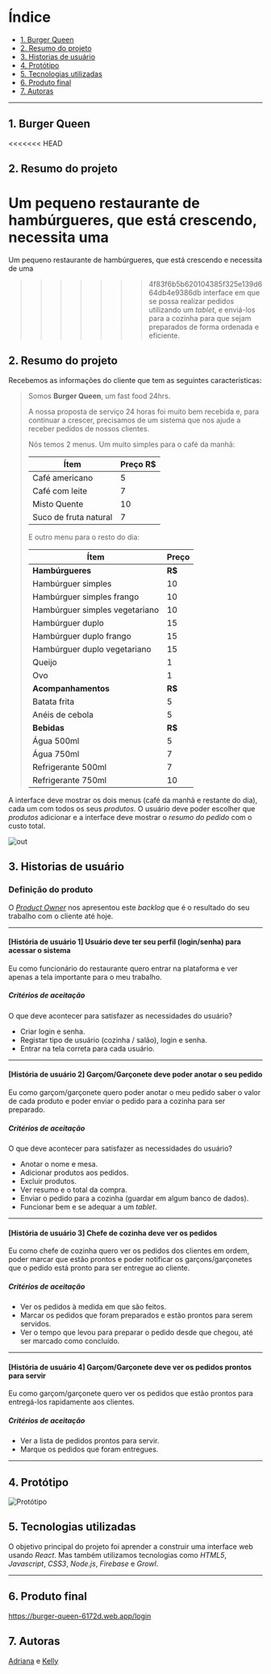 # Índice

- [1. Burger Queen](#1-Burger-Queen)
- [2. Resumo do projeto](#2-resumo-do-projeto)
- [3. Historias de usuário](#3-usuário-de-usuário)
- [4. Protótipo](#4-prototipo)
- [5. Tecnologias utilizadas](#5-tecnologias-utilizadas)
- [6. Produto final](#6-produto-final)
- [7. Autoras](#7-autoras)

---

## 1. Burger Queen
<<<<<<< HEAD
  

## 2. Resumo do projeto

Um pequeno restaurante de hambúrgueres, que está crescendo, necessita uma
=======

Um pequeno restaurante de hambúrgueres, que está crescendo e necessita de uma
>>>>>>> 4f83f6b5b620104385f325e139d664db4e9386db
interface em que se possa realizar pedidos utilizando um _tablet_, e enviá-los
para a cozinha para que sejam preparados de forma ordenada e eficiente.

## 2. Resumo do projeto

Recebemos as informações do cliente que tem as seguintes características:

> Somos **Burger Queen**, um fast food 24hrs.
>
> A nossa proposta de serviço 24 horas foi muito bem recebida e, para continuar a
> crescer, precisamos de um sistema que nos ajude a receber pedidos de nossos
> clientes.
>
> Nós temos 2 menus. Um muito simples para o café da manhã:
>
> | Ítem                  | Preço R\$ |
> | --------------------- | --------- |
> | Café americano        | 5         |
> | Café com leite        | 7         |
> | Misto Quente          | 10        |
> | Suco de fruta natural | 7         |
>
> E outro menu para o resto do dia:
>
> | Ítem                           | Preço   |
> | ------------------------------ | ------- |
> | **Hambúrgueres**               | **R\$** |
> | Hambúrguer simples             | 10      |
> | Hambúrguer simples frango      | 10      |
> | Hambúrguer simples vegetariano | 10      |
> | Hambúrguer duplo               | 15      |
> | Hambúrguer duplo frango        | 15      |
> | Hambúrguer duplo vegetariano   | 15      |
> | Queijo   | 1      |
> | Ovo   | 1      |
> | **Acompanhamentos**            | **R\$** |
> | Batata frita                   | 5       |
> | Anéis de cebola                | 5       |
> | **Bebidas**                    | **R\$** |
> | Água 500ml                     | 5       |
> | Água 750ml                     | 7       |
> | Refrigerante 500ml             | 7       |
> | Refrigerante 750ml             | 10      |
>

A interface deve mostrar os dois menus (café da manhã e restante do dia), cada
um com todos os seus _produtos_. O usuário deve poder escolher que _produtos_
adicionar e a interface deve mostrar o _resumo do pedido_ com o custo total.

![out](https://user-images.githubusercontent.com/110297/45984241-b8b51c00-c025-11e8-8fa4-a390016bee9d.gif)

## 3. Historias de usuário

### Definição do produto

O [_Product Owner_](https://www.youtube.com/watch?v=7lhnYbmovb4) nos apresentou
este _backlog_ que é o resultado do seu trabalho com o cliente até hoje.

---

#### [História de usuário 1] Usuário deve ter seu perfil (login/senha) para acessar o sistema

Eu como funcionário do restaurante quero entrar na plataforma e ver apenas a tela importante para o meu trabalho.

##### Critérios de aceitação

O que deve acontecer para satisfazer as necessidades do usuário?

- Criar login e senha.
- Registar tipo de usuário (cozinha / salão), login e senha.
- Entrar na tela correta para cada usuário.

---

#### [História de usuário 2] Garçom/Garçonete deve poder anotar o seu pedido

Eu como garçom/garçonete quero poder anotar o meu pedido saber o valor de cada
produto e poder enviar o pedido para a cozinha para ser preparado.

##### Critérios de aceitação

O que deve acontecer para satisfazer as necessidades do usuário?

- Anotar o nome e mesa.
- Adicionar produtos aos pedidos.
- Excluir produtos.
- Ver resumo e o total da compra.
- Enviar o pedido para a cozinha (guardar em algum banco de dados).
- Funcionar bem e se adequar a um _tablet_.

---

#### [História de usuário 3] Chefe de cozinha deve ver os pedidos

Eu como chefe de cozinha quero ver os pedidos dos clientes em ordem, poder marcar que estão prontos e poder notificar os garçons/garçonetes que o pedido está pronto para ser entregue ao cliente.

##### Critérios de aceitação

- Ver os pedidos à medida em que são feitos.
- Marcar os pedidos que foram preparados e estão prontos para serem servidos.
- Ver o tempo que levou para preparar o pedido desde que chegou, até ser marcado como concluído.

---

#### [História de usuário 4] Garçom/Garçonete deve ver os pedidos prontos para servir

Eu como garçom/garçonete quero ver os pedidos que estão prontos para entregá-los rapidamente aos clientes.

##### Critérios de aceitação

- Ver a lista de pedidos prontos para servir.
- Marque os pedidos que foram entregues.

---

## 4. Protótipo

![Protótipo](https://www.figma.com/proto/OQdRPgzOm8eMe4tXH4BYY3/Dri-and-Kelly-Colors?node-id=169%3A16&scaling=scale-down)


## 5. Tecnologias utilizadas

O objetivo principal do projeto foi aprender a construir uma interface web usando _React_. Mas também utilizamos tecnologias como _HTML5_, _Javascript_, _CSS3_, _Node.js_, _Firebase_ e _Growl_.

---

## 6. Produto final

https://burger-queen-6172d.web.app/login

## 7. Autoras

[Adriana](https://github.com/sjadriana) e [Kelly](https://github.com/kellyalves87)

